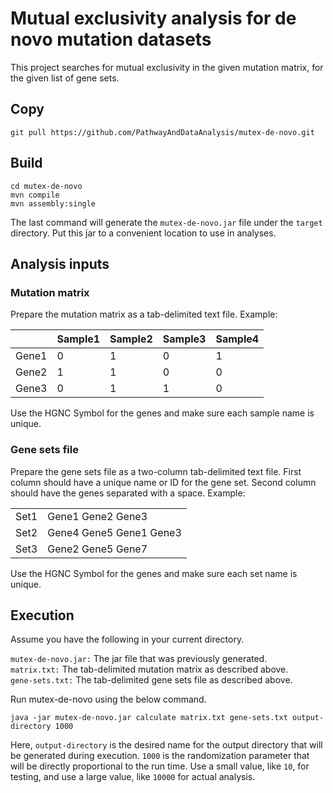 # Mutual exclusivity analysis for de novo mutation datasets

This project searches for mutual exclusivity in the given mutation matrix, for the given list of gene sets.

## Copy

```
git pull https://github.com/PathwayAndDataAnalysis/mutex-de-novo.git
```

## Build

```
cd mutex-de-novo
mvn compile
mvn assembly:single
```
The last command will generate the `mutex-de-novo.jar` file under the `target` directory. Put this jar to a convenient location to use in analyses.

## Analysis inputs

### Mutation matrix

Prepare the mutation matrix as a tab-delimited text file. Example:

|  |Sample1|Sample2|Sample3|Sample4|
|---|---|---|---|---|
|Gene1|0 |1 |0 |1
|Gene2|1 |1 |0 |0
|Gene3|0 |1 |1 |0

Use the HGNC Symbol for the genes and make sure each sample name is unique.

### Gene sets file

Prepare the gene sets file as a two-column tab-delimited text file. First column should have a unique name or ID for the gene set. Second column should have the genes separated with a space. Example:

<table>
    <tr>
        <td>Set1</td>
        <td>Gene1 Gene2 Gene3</td>
    </tr>
    <tr>
        <td>Set2</td>
        <td>Gene4 Gene5 Gene1 Gene3</td>
    </tr>
    <tr>
        <td>Set3</td>
        <td>Gene2 Gene5 Gene7</td>
    </tr>
</table>

Use the HGNC Symbol for the genes and make sure each set name is unique.

## Execution
Assume you have the following in your current directory.

`mutex-de-novo.jar:` The jar file that was previously generated.<br>
`matrix.txt:` The tab-delimited mutation matrix as described above.<br>
`gene-sets.txt:` The tab-delimited gene sets file as described above.

Run mutex-de-novo using the below command.
```
java -jar mutex-de-novo.jar calculate matrix.txt gene-sets.txt output-directory 1000
```
Here, `output-directory` is the desired name for the output directory that will be generated during execution. `1000` is the randomization parameter that will be directly proportional to the run time. Use a small value, like `10`, for testing, and use a large value, like `10000` for actual analysis.
